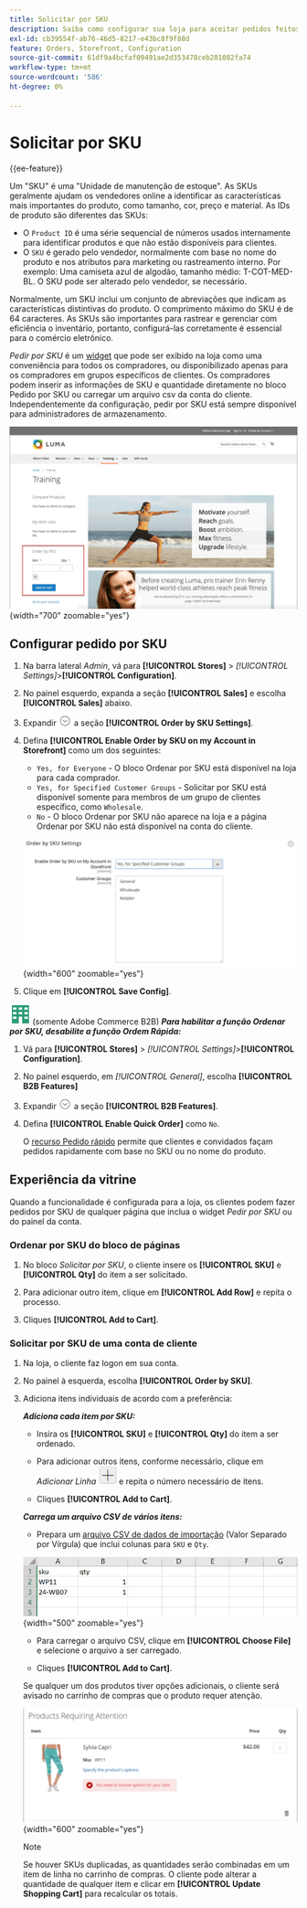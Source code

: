 ```yaml
---
title: Solicitar por SKU
description: Saiba como configurar sua loja para aceitar pedidos feitos pelo SKU como conveniência para seus clientes.
exl-id: cb39554f-ab76-46d5-8217-e43bc8f9f88d
feature: Orders, Storefront, Configuration
source-git-commit: 61df9a4bcfaf09491ae2d353478ceb281082fa74
workflow-type: tm+mt
source-wordcount: '586'
ht-degree: 0%

---
```


# Solicitar por SKU

{{ee-feature}}

Um &quot;SKU&quot; é uma &quot;Unidade de manutenção de estoque&quot;. As SKUs geralmente ajudam os vendedores online a identificar as características mais importantes do produto, como tamanho, cor, preço e material. As IDs de produto são diferentes das SKUs:

- O `Product ID` é uma série sequencial de números usados internamente para identificar produtos e que não estão disponíveis para clientes.
- O `SKU` é gerado pelo vendedor, normalmente com base no nome do produto e nos atributos para marketing ou rastreamento interno. Por exemplo: Uma camiseta azul de algodão, tamanho médio: T-COT-MED-BL. O SKU pode ser alterado pelo vendedor, se necessário.

Normalmente, um SKU inclui um conjunto de abreviações que indicam as características distintivas do produto. O comprimento máximo do SKU é de 64 caracteres. As SKUs são importantes para rastrear e gerenciar com eficiência o inventário, portanto, configurá-las corretamente é essencial para o comércio eletrônico.

_Pedir por SKU_ é um [widget](../content-design/widgets.md) que pode ser exibido na loja como uma conveniência para todos os compradores, ou disponibilizado apenas para os compradores em grupos específicos de clientes. Os compradores podem inserir as informações de SKU e quantidade diretamente no bloco Pedido por SKU ou carregar um arquivo csv da conta do cliente. Independentemente da configuração, pedir por SKU está sempre disponível para administradores de armazenamento.

![Solicitar por SKU na Loja](./assets/storefront-order-by-sku.png){width="700" zoomable="yes"}

## Configurar pedido por SKU

1. Na barra lateral _Admin_, vá para **[!UICONTROL Stores]** > _[!UICONTROL Settings]_>**[!UICONTROL Configuration]**.

1. No painel esquerdo, expanda a seção **[!UICONTROL Sales]** e escolha **[!UICONTROL Sales]** abaixo.

1. Expandir ![Seletor de expansão](../assets/icon-display-expand.png) a seção **[!UICONTROL Order by SKU Settings]**.

1. Defina **[!UICONTROL Enable Order by SKU on my Account in Storefront]** como um dos seguintes:

   - `Yes, for Everyone` - O bloco Ordenar por SKU está disponível na loja para cada comprador.
   - `Yes, for Specified Customer Groups` - Solicitar por SKU está disponível somente para membros de um grupo de clientes específico, como `Wholesale`.
   - `No` - O bloco Ordenar por SKU não aparece na loja e a página Ordenar por SKU não está disponível na conta do cliente.

   ![Solicitar por Configurações de SKU](../configuration-reference/sales/assets/sales-order-by-sku-settings.png){width="600" zoomable="yes"}

1. Clique em **[!UICONTROL Save Config]**.

![Adobe Commerce B2B](../assets/b2b.svg) (somente Adobe Commerce B2B) _&#x200B;**Para habilitar a função Ordenar por SKU, desabilite a função Ordem Rápida:**&#x200B;_

1. Vá para **[!UICONTROL Stores]** > _[!UICONTROL Settings]_>**[!UICONTROL Configuration]**.

1. No painel esquerdo, em _[!UICONTROL General]_, escolha **[!UICONTROL B2B Features]**

1. Expandir ![Seletor de expansão](../assets/icon-display-expand.png) a seção **[!UICONTROL B2B Features]**.

1. Defina **[!UICONTROL Enable Quick Order]** como `No`.

   O [recurso Pedido rápido](../b2b/quick-order.md) permite que clientes e convidados façam pedidos rapidamente com base no SKU ou no nome do produto.

## Experiência da vitrine

Quando a funcionalidade é configurada para a loja, os clientes podem fazer pedidos por SKU de qualquer página que inclua o widget _Pedir por SKU_ ou do painel da conta.

### Ordenar por SKU do bloco de páginas

1. No bloco _Solicitar por SKU_, o cliente insere os **[!UICONTROL SKU]** e **[!UICONTROL Qty]** do item a ser solicitado.

1. Para adicionar outro item, clique em **[!UICONTROL Add Row]** e repita o processo.

1. Cliques **[!UICONTROL Add to Cart]**.

### Solicitar por SKU de uma conta de cliente

1. Na loja, o cliente faz logon em sua conta.

1. No painel à esquerda, escolha **[!UICONTROL Order by SKU]**.

1. Adiciona itens individuais de acordo com a preferência:

   _&#x200B;**Adiciona cada item por SKU:**&#x200B;_

   - Insira os **[!UICONTROL SKU]** e **[!UICONTROL Qty]** do item a ser ordenado.

   - Para adicionar outros itens, conforme necessário, clique em _Adicionar Linha_ ![Botão de sinal de adição](../assets/button-add-item.png) e repita o número necessário de itens.

   - Cliques **[!UICONTROL Add to Cart]**.

   _&#x200B;**Carrega um arquivo CSV de vários itens:**&#x200B;_

   - Prepara um [arquivo CSV de dados de importação](../systems/data-csv.md) (Valor Separado por Vírgula) que inclui colunas para `SKU` e `Qty`.

   ![SKUs a serem importadas](./assets/account-dashboard-order-by-sku-import.png){width="500" zoomable="yes"}

   - Para carregar o arquivo CSV, clique em **[!UICONTROL Choose File]** e selecione o arquivo a ser carregado.

   - Cliques **[!UICONTROL Add to Cart]**.

   Se qualquer um dos produtos tiver opções adicionais, o cliente será avisado no carrinho de compras que o produto requer atenção.

   ![O Produto Requer Atenção](./assets/account-dashboard-order-by-sku-cart-product-requires-attention.png){width="600" zoomable="yes"}

   >[!NOTE]
   >
   >Se houver SKUs duplicadas, as quantidades serão combinadas em um item de linha no carrinho de compras. O cliente pode alterar a quantidade de qualquer item e clicar em **[!UICONTROL Update Shopping Cart]** para recalcular os totais.

